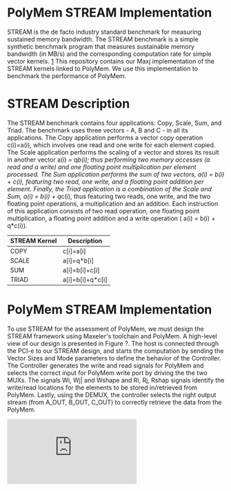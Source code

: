 PolyMem STREAM Implementation
=============================
STREAM is the de facto industry standard benchmark for measuring sustained memory bandwidth. The STREAM benchmark is a simple synthetic benchmark program that measures sustainable memory bandwidth (in MB/s) and the corresponding computation rate for simple vector kernels. [1](http://www.cs.virginia.edu/stream/ref.html)
This repository contains our Maxj implementation of the STREAM kernels linked to PolyMem. We use this implementation to benchmark the performance of PolyMem.

STREAM Description
==================
The STREAM benchmark contains four applications: Copy, Scale, Sum, and Triad. 
The benchmark uses three vectors - A, B and C - in all its applications. The Copy application performs a vector copy operation c(i)=a(i), which involves one read and one write for each element copied. The Scale application performs the scaling of a vector and stores its result in another vector a(i) = q*b(i); thus performing two memory accesses (a read and a write) and one floating point multiplication per element processed. The Sum application performs the sum of two vectors,  a(i) = b(i) + c(i), featuring two read, one write, and a floating point addition per element. Finally, the Triad application is a combination of the Scale and Sum, a(i) = b(i) + q*c(i), thus featuring two reads, one write, and the two floating point operations, a multiplication and an addition.
Each instruction of this application consists of two read operation, one floating point multiplication, a floating point addition and a write operation ( a(i) = b(i) + q*c(i)).

STREAM Kernel | Description
--------------|------------
COPY          | c[i]=a[i]
SCALE         | a[i]=q*b[i]
SUM           | a[i]=b[i]+c[i]
TRIAD         | a[i]=b[i]+q*c[i]


PolyMem STREAM Implementation
=============================
To use STREAM for the assessment of PolyMem, we must design the STREAM framework using Maxeler's toolchain and PolyMem. A high-level view of our design  is presented in Figure ?. The host is connected through the PCI-e to our STREAM design, and starts the computation by sending the Vector Sizes and Mode parameters to define the behavior of the Controller. The Controller generates the write and read signals for PolyMem and selects the correct input for PolyMem write port by driving the the two MUXs. The signals Wi, Wj| and Wshape and Ri, Rj, Rshap signals identify the write/read locations for the elements to be stored in/retrieved from PolyMem. Lastly, using the DEMUX, the controller selects the right output stream (from A_OUT, B_OUT, C_OUT) to correctly retrieve the data from the PolyMem.

![STREAM PolyMem implementation](https://raw.githubusercontent.com/giuliostramondo/PolyMemStream/master/images/StreamImplementation.pdf)
